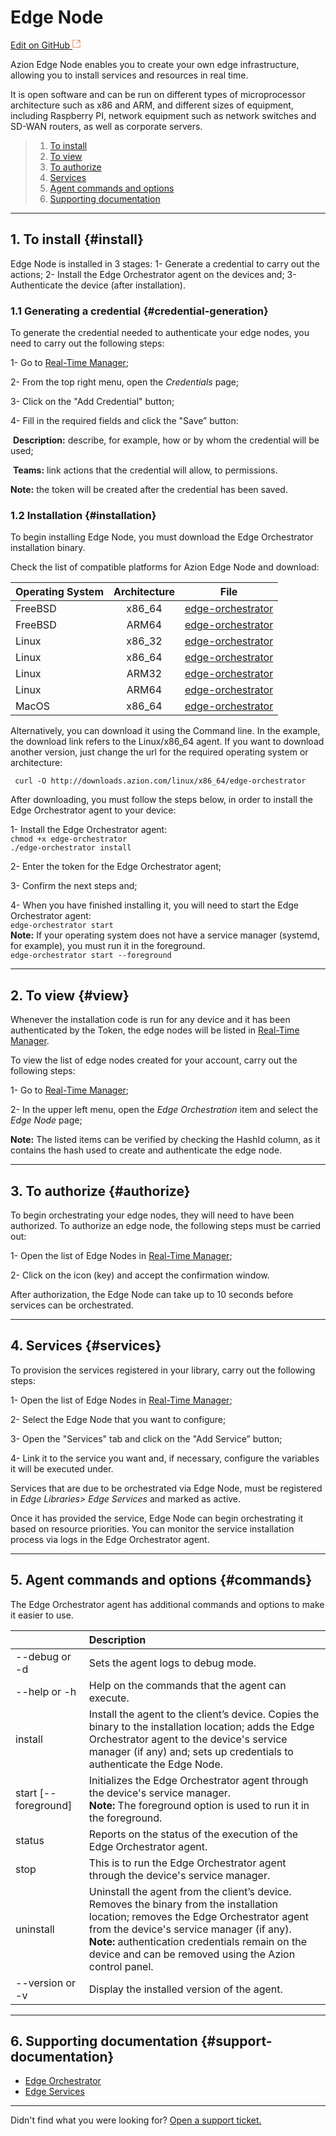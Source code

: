 # Edge **Node**

[Edit on GitHub <svg width="14" height="14" xmlns="http://www.w3.org/2000/svg"><g fill="none" stroke="#F3652B"><path d="M4.81.71H.672v11.43H12.1V8.001" stroke-width=".8"/><path d="M6.87.786h5.155V5.94M6.31 6.5L12.026.786"/></g></svg>](https://github.com/aziontech/docs_en/edit/master/edge-orchestrator/edge-nodes/index.md)

Azion Edge Node enables you to create your own edge infrastructure, allowing you to install services and resources in real time.

It is open software and can be run on different types of microprocessor architecture such as x86 and ARM, and different sizes of equipment, including Raspberry PI, network equipment such as network switches and SD-WAN routers, as well as corporate servers.

> 1. [To install](#install)
> 2. [To view](#View)
> 3. [To authorize](#authorize)
> 5. [Services](#services)
> 5. [Agent commands and options](#commands)
> 6. [Supporting documentation](#support-documentation)

---

## 1. To install {#install}

Edge Node is installed in 3 stages: 1- Generate a credential to carry out the actions; 2- Install the Edge Orchestrator agent on the devices and; 3- Authenticate the device (after installation).

### 1.1 Generating a credential {#credential-generation}

To generate the credential needed to authenticate your edge nodes, you need to carry out the following steps:	

1- Go to [Real-Time Manager](https://manager.azion.com/);

2- From the top right menu, open the *Credentials* page;

3- Click on the "Add Credential" button;

4- Fill in the required fields and click the "Save” button:

​	**Description:** describe, for example, how or by whom the credential will be used;

​	**Teams:** link actions that the credential will allow, to permissions.

**Note:** the token will be created after the credential has been saved.

### 1.2 Installation {#installation}

To begin installing Edge Node, you must download the Edge Orchestrator installation binary.

Check the list of compatible platforms for Azion Edge Node and download:

| Operating System | Architecture | File                                                         |
| :------------------ | :---------: | ------------------------------------------------------------ |
| FreeBSD             |    x86_64   | [edge-orchestrator](https://downloads.azion.com/freebsd/x86_64/edge-orchestrator) |
| FreeBSD             |    ARM64    | [edge-orchestrator](https://downloads.azion.com/freebsd/arm64/edge-orchestrator) |
| Linux               |   x86_32    | [edge-orchestrator](https://downloads.azion.com/linux/x86_32/edge-orchestrator) |
| Linux               |   x86_64    | [edge-orchestrator](https://downloads.azion.com/linux/x86_64/edge-orchestrator) |
| Linux               |    ARM32    | [edge-orchestrator](https://downloads.azion.com/linux/arm32/edge-orchestrator) |
| Linux               |    ARM64    | [edge-orchestrator](https://downloads.azion.com/linux/arm64/edge-orchestrator) |
| MacOS               |    x86_64   | [edge-orchestrator](https://downloads.azion.com/darwin/x86_64/edge-orchestrator) |

Alternatively, you can download it using the Command line. In the example, the download link refers to the Linux/x86_64 agent. If you want to download another version, just change the url for the required operating system or architecture:

` curl -O http://downloads.azion.com/linux/x86_64/edge-orchestrator`

After downloading, you must follow the steps below, in order to install the Edge Orchestrator agent to your device:

1- Install the Edge Orchestrator agent:<br />
`chmod +x edge-orchestrator`<br />
`./edge-orchestrator install`

2- Enter the token for the Edge Orchestrator agent;

3- Confirm the next steps and;

4- When you have finished installing it, you will need to start the Edge Orchestrator agent:<br />
`edge-orchestrator start`<br />
**Note:** If your operating system does not have a service manager (systemd, for example), you must run it in the foreground.<br />
`edge-orchestrator start --foreground`

---

## 2. To view {#view}

Whenever the installation code is run for any device and it has been authenticated by the Token, the edge nodes will be listed in [Real-Time Manager](https://manager.azion.com/).

To view the list of edge nodes created for your account, carry out the following steps:

1- Go to [Real-Time Manager](https://manager.azion.com/);

2- In the upper left menu, open the *Edge Orchestration* item and select the *Edge Node* page;

**Note:** The listed items can be verified by checking the HashId column, as it contains the hash used to create and authenticate the edge node.

---

## 3. To authorize {#authorize}

To begin orchestrating your edge nodes, they will need to have been authorized. To authorize an edge node, the following steps must be carried out:

1- Open the list of Edge Nodes in [Real-Time Manager](https://manager.azion.com/);

2- Click on the icon (key) and accept the confirmation window.

After authorization, the Edge Node can take up to 10 seconds before services can be orchestrated.

---

## 4. Services {#services}

To provision the services registered in your library, carry out the following steps:

1- Open the list of Edge Nodes in [Real-Time Manager](https://manager.azion.com/);

2- Select the Edge Node that you want to configure;

3- Open the "Services" tab and click on the "Add Service” button;

4- Link it to the service you want and, if necessary, configure the variables it will be executed under.

Services that are due to be orchestrated via Edge Node, must be registered in *Edge Libraries> Edge Services* and marked as active.

Once it has provided the service, Edge Node can begin orchestrating it based on resource priorities. You can monitor the service installation process via logs in the Edge Orchestrator agent.

---

## 5. Agent commands and options {#commands}

The Edge Orchestrator agent has additional commands and options to make it easier to use.

|                      | Description                                                  |
| :------------------- | :----------------------------------------------------------- |
| --debug or -d        | Sets the agent logs to debug mode.                           |
| --help or -h         | Help on the commands that the agent can execute.             |
| install              | Install the agent to the client’s device. Copies the binary to the installation location; adds the Edge Orchestrator agent to the device's service manager (if any) and; sets up credentials to authenticate the Edge Node. |
| start [--foreground] | Initializes the Edge Orchestrator agent through the device's service manager.<br /> **Note:** The foreground option is used to run it in the foreground. |
| status               | Reports on the status of the execution of the Edge Orchestrator agent. |
| stop                 | This is to run the Edge Orchestrator agent through the device's service manager. |
| uninstall            | Uninstall the agent from the client’s device. Removes the binary from the installation location; removes the Edge Orchestrator agent from the device's service manager (if any).<br />**Note:** authentication credentials remain on the device and can be removed using the Azion control panel. |
| --version or -v      | Display the installed version of the agent.                  |

---

## 6. Supporting documentation {#support-documentation}

- [Edge Orchestrator](https://www.azion.com/en/documentation/products/edge-orchestrator)
- [Edge Services](https://www.azion.com/en/documentation/products/edge-orchestrator/edge-services)

---

Didn't find what you were looking for? [Open a support ticket.](https://tickets.azion.com/)
